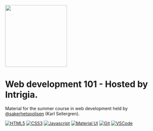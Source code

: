 <img src="https://www.startpage.com/av/proxy-image?piurl=http%3A%2F%2Fi.stack.imgur.com%2F856IQ.png&sp=1624964744T746ccf9e469b1db5d969669eb45f8d696bf5228d6b972f61063b5b8d29334ab8" height="200">

# Web development 101 - Hosted by Intrigia.
Material for the summer course in web development held by [@sakerhetspolisen](https://github.com/sakerhetspolisen) (Karl Sellergren).

[![HTML5](https://img.shields.io/badge/HTML5-E34F26?style=for-the-badge&logo=html5&logoColor=white)](https://seller.green)
[![CSS3](https://img.shields.io/badge/CSS3-1572B6?style=for-the-badge&logo=css3&logoColor=white)](https://seller.green)
[![Javascript](https://img.shields.io/badge/JavaScript-F7DF1E?style=for-the-badge&logo=javascript&logoColor=black)](https://seller.green)
[![Material UI](https://img.shields.io/badge/Material--UI-0081CB?style=for-the-badge&logo=material-ui&logoColor=white)](https://seller.green)
[![Git](https://img.shields.io/badge/Git-F05032?style=for-the-badge&logo=git&logoColor=white)](https://seller.green)
[![VSCode](https://img.shields.io/badge/Visual_Studio_Code-0078D4?style=for-the-badge&logo=visual%20studio%20code&logoColor=white)](https://seller.green)
